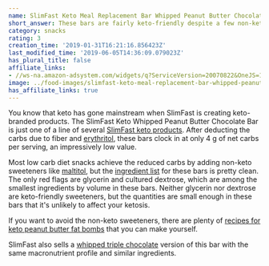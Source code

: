 ```yaml
---
name: SlimFast Keto Meal Replacement Bar Whipped Peanut Butter Chocolate
short_answer: These bars are fairly keto-friendly despite a few non-keto sweeteners.
category: snacks
rating: 3
creation_time: '2019-01-31T16:21:16.856423Z'
last_modified_time: '2019-06-05T14:36:09.079023Z'
has_plural_title: false
affiliate_links:
- //ws-na.amazon-adsystem.com/widgets/q?ServiceVersion=20070822&OneJS=1&Operation=GetAdHtml&MarketPlace=US&source=ss&ref=as_ss_li_til&ad_type=product_link&tracking_id=isitketo-20&marketplace=amazon&region=US&placement=B07H7Q1M5F&asins=B07H7Q1M5F&linkId=5468f4a6d15dda8257e9edf5209c1625&show_border=true&link_opens_in_new_window=true
image: ../food-images/slimfast-keto-meal-replacement-bar-whipped-peanut-butter-chocolate.jpg
has_affiliate_links: true
---
```

You know that keto has gone mainstream when SlimFast is creating keto-branded products. The SlimFast Keto Whipped Peanut Butter Chocolate Bar is just one of a line of several [SlimFast keto products](https://amzn.to/2H2kmr6). After deducting the carbs due to fiber and [erythritol](/erythritol), these bars clock in at only 4 g of net carbs per serving, an impressively low value.

Most low carb diet snacks achieve the reduced carbs by adding non-keto sweeteners like [maltitol](/maltitol), but the [ingredient list](https://slimfast.com/products/keto-meal-bars/whipped-triple-chocolate) for these bars is pretty clean. The only red flags are glycerin and cultured dextrose, which are among the smallest ingredients by volume in these bars. Neither glycerin nor dextrose are keto-friendly sweeteners, but the quantities are small enough in these bars that it's unlikely to affect your ketosis.

If you want to avoid the non-keto sweeteners, there are plenty of [recipes for keto peanut butter fat bombs](https://recipe-search.isitketo.org/?q=peanut%20butter%20"fat%20bomb") that you can make yourself.

SlimFast also sells a [whipped triple chocolate](/slimfast-keto-meal-replacement-bar-whipped-triple-chocolate) version of this bar with the same macronutrient profile and similar ingredients.
